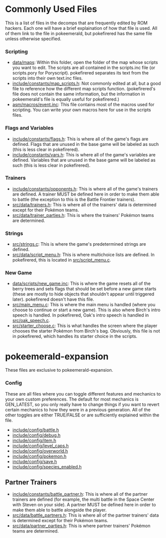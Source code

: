 # Commonly Used Files
This is a list of files in the decomps that are frequently edited by ROM hackers. Each one will have a brief explaination of how that file is used. All of them link to the file in pokeemerald, but pokefirered has the same file unless otherwise specified.

### Scripting
* [data/maps](https://github.com/pret/pokeemerald/tree/master/data/maps): Within this folder, open the folder of the map whose scripts you want to edit. The scripts are all contained in the scripts.inc file (or scripts.pory for Poryscript). pokefirered separates its text from the scripts into their own text.inc files.
* [include/constants/map_scripts.h](https://github.com/pret/pokeemerald/blob/master/include/constants/map_scripts.h): Not commonly edited at all, but a good file to reference how the different map scripts function. (pokefirered's file does not contain the same information, but the information in pokeemerald's file is equally useful for pokefirered.)
* [asm/macros/event.inc](https://github.com/pret/pokeemerald/blob/master/asm/macros/event.inc): This file contains most of the macros used for scripting. You can write your own macros here for use in the scripts files.

### Flags and Variables
* [include/constants/flags.h](https://github.com/pret/pokeemerald/blob/master/include/constants/flags.h): This is where all of the game's flags are defined. Flags that are unused in the base game will be labeled as such (this is less clear in pokefirered).
* [include/constants/vars.h](https://github.com/pret/pokeemerald/blob/master/include/constants/vars.h): This is where all of the game's variables are defined. Variables that are unused in the base game will be labeled as such (this is less clear in pokefirered).

### Trainers
* [include/constants/opponents.h](https://github.com/pret/pokeemerald/blob/master/include/constants/opponents.h): This is where all of the game's trainers are defined. A trainer MUST be defined here in order to make them able to battle (the exception to this is the Battle Frontier trainers).
* [src/data/trainers.h](https://github.com/pret/pokeemerald/blob/master/src/data/trainers.h): This is where all of the trainers' data is determined except for their Pokémon teams.
* [src/data/trainer_parties.h](https://github.com/pret/pokeemerald/blob/master/src/data/trainer_parties.h): This is where the trainers' Pokémon teams are determined.

### Strings
* [src/strings.c](https://github.com/pret/pokeemerald/blob/master/src/strings.c): This is where the game's predetermined strings are defined.
* [src/data/script_menu.h](https://github.com/pret/pokeemerald/blob/master/src/data/script_menu.h): This is where multichoice lists are defined. In pokefirered, this is located in [src/script_menu.c](https://github.com/pret/pokefirered/blob/master/src/script_menu.c).

### New Game
* [data/scripts/new_game.inc](https://github.com/pret/pokeemerald/blob/master/data/scripts/new_game.inc): This is where the game resets all of the berry trees and sets flags that should be set before a new game starts (these are mostly to hide objects that shouldn't appear until triggered later). pokefirered doesn't have this file.
* [src/main_menu.c](https://github.com/pret/pokeemerald/blob/master/src/main_menu.c): This is where the main menu is handled (where you choose to continue or start a new game). This is also where Birch's intro speech is handled. In pokefirered, Oak's intro speech is handled in [src/oak_speech.c](https://github.com/pret/pokefirered/blob/master/src/oak_speech.c).
* [src/starter_choose.c](https://github.com/pret/pokeemerald/blob/master/src/starter_choose.c): This is what handles the screen where the player chooses the starter Pokémon from Birch's bag. Obviously, this file is not in pokefirered, which handles its starter choice in the scripts.

# **pokeemerald-expansion**
These files are exclusive to pokeemerald-expansion.

### Config
These are all files where you can toggle different features and mechanics to your own custom preferences. The default for most mechanics is GEN_LATEST, so you only really have to change things if you want to revert certain mechanics to how they were in a previous generation. All of the other toggles are either TRUE/FALSE or are sufficiently explained within the file.
* [include/config/battle.h](https://github.com/rh-hideout/pokeemerald-expansion/blob/master/include/config/battle.h)
* [include/config/debug.h](https://github.com/rh-hideout/pokeemerald-expansion/blob/master/include/config/debug.h)
* [include/config/item.h](https://github.com/rh-hideout/pokeemerald-expansion/blob/master/include/config/item.h)
* [include/config/level_caps.h](https://github.com/rh-hideout/pokeemerald-expansion/blob/master/include/config/level_caps.h)
* [include/config/overworld.h](https://github.com/rh-hideout/pokeemerald-expansion/blob/master/include/config/overworld.h)
* [include/config/pokemon.h](https://github.com/rh-hideout/pokeemerald-expansion/blob/master/include/config/pokemon.h)
* [include/config/save.h](https://github.com/rh-hideout/pokeemerald-expansion/blob/master/include/config/save.h)
* [include/config/species_enabled.h](https://github.com/rh-hideout/pokeemerald-expansion/blob/master/include/config/species_enabled.h)

## Partner Trainers
* [include/constants/battle_partner.h](https://github.com/rh-hideout/pokeemerald-expansion/blob/master/include/constants/battle_partner.h): This is where all of the partner trainers are defined (for example, the multi battle in the Space Center with Steven on your side). A partner MUST be defined here in order to make them able to battle alongside the player.
* [src/data/battle_partners.h](https://github.com/rh-hideout/pokeemerald-expansion/blob/master/src/data/battle_partners.h): This is where all of the partner trainers' data is determined except for their Pokémon teams.
* [src/data/partner_parties.h](https://github.com/rh-hideout/pokeemerald-expansion/blob/master/src/data/partner_parties.h): This is where partner trainers' Pokémon teams are determined.
